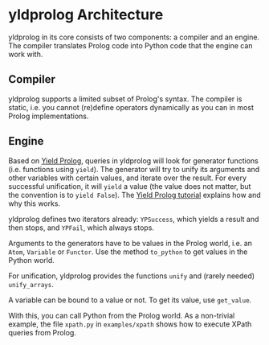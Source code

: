 # yldprolog Architecture

yldprolog in its core consists of two components: a compiler and an engine. The compiler
translates Prolog code into Python code that the engine can work with.

## Compiler

yldprolog supports a limited subset of Prolog's syntax. The compiler is static, i.e. you cannot
(re)define operators dynamically as you can in most Prolog implementations.


## Engine

Based on [Yield Prolog](http://yieldprolog.sourceforge.net/), queries in yldprolog will look
for generator functions (i.e. functions using `yield`). The generator will try to unify its
arguments and other variables with certain values, and iterate over the result. For every
successful unification, it will `yield` a value (the value does not matter, but the convention
is to `yield False`). The [Yield Prolog tutorial](http://yieldprolog.sourceforge.net/tutorial_toc.html)
explains how and why this works.

yldprolog defines two iterators already: `YPSuccess`, which yields a result and then stops, and `YPFail`,
which always stops.

Arguments to the generators have to be values in the Prolog world, i.e. an `Atom`, `Variable` or `Functor`.
Use the method `to_python` to get values in the Python world.

For unification, yldprolog provides the functions `unify` and (rarely needed) `unify_arrays`.

A variable can be bound to a value or not. To get its value, use `get_value`.

With this, you can call Python from the Prolog world. As a non-trivial example, the file `xpath.py` in `examples/xpath` shows
how to execute XPath queries from Prolog.

